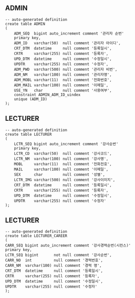## ADMIN
    -- auto-generated definition
    create table ADMIN
    (
        ADM_SEQ  bigint auto_increment comment '관리자 순번'
        primary key,
        ADM_ID   varchar(50)  null comment '관리자 아이디',
        CRT_DTM  datetime     null comment '등록일시',
        CRTR     varchar(255) null comment '등록자',
        UPD_DTM  datetime     null comment '수정일시',
        UPDTR    varchar(255) null comment '수정자',
        ADM_PWD  varchar(500) null comment '관리자 비번',
        ADM_NM   varchar(100) null comment '관리자명',
        ADM_MOBL varchar(11)  null comment '전화번호',
        ADM_MAIL varchar(100) null comment '이메일',
        USE_YN   char         null comment '사용여부',
        constraint ADMIN_ADM_ID_uindex
        unique (ADM_ID)
    );

##  LECTURER
    -- auto-generated definition
    create table LECTURER
    (
        LCTR_SEQ bigint auto_increment comment '강사순번'
        primary key,
        LCTR_CD  varchar(50)  null comment '강사코드',
        LCTR_NM  varchar(100) null comment '강사명',
        MOBL     varchar(11)  null comment '전화전호',
        MAIL     varchar(100) null comment '이메일',
        SEX      char         null comment '성별',
        LCTR_IMG varchar(500) null comment '강사이미지',
        CRT_DTM  datetime     null comment '등록일시',
        CRTR     varchar(255) null comment '등록자',
        UPD_DTM  datetime     null comment '수정일시',
        UPDTR    varchar(255) null comment '수정자'
    );

##  LECTURER
    -- auto-generated definition
    create table LECTURER_CAREER
    (
    CARR_SEQ bigint auto_increment comment '강사경력순번(시컨스)'
    primary key,
    LCTR_SEQ bigint       not null comment '강사순번',
    CARR_NO  int          null comment '경력번호',
    CARR_NM  varchar(100) null comment '경력 명',
    CRT_DTM  datetime     null comment '등록일시',
    CRTR     varchar(255) null comment '등록자',
    UPD_DTM  datetime     null comment '수정일시',
    UPDTR    varchar(255) null comment '수정자'
    );
    




